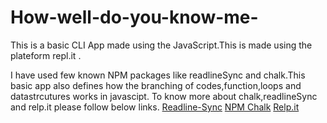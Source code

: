 # How-well-do-you-know-me-
This is a basic CLI App made using the JavaScript.This is made using the plateform repl.it . 

I have used few known NPM packages like readlineSync and chalk.This basic app also defines how the branching of codes,function,loops and datastrcutures works in javascipt.
To know more about chalk,readlineSync and relp.it please follow below links.
<a href="https://www.npmjs.com/package/readline-sync" target=_blank>Readline-Sync</a>
<a href="https://www.npmjs.com/package/chalk" target=_blank>NPM Chalk</a>
<a href="https://repl.it/">Relp.it</a>


